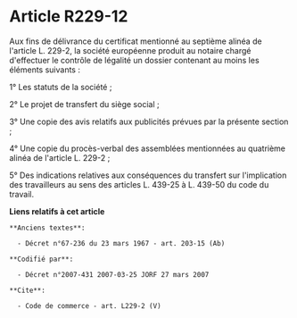 # Article R229-12

Aux fins de délivrance du certificat mentionné au septième alinéa de l'article L. 229-2, la société européenne produit au
notaire chargé d'effectuer le contrôle de légalité un dossier contenant au moins les éléments suivants : 

1° Les statuts de la société ; 

2° Le projet de transfert du siège social ; 

3° Une copie des avis relatifs aux publicités prévues par la présente section ; 

4° Une copie du procès-verbal des assemblées mentionnées au quatrième alinéa de l'article L. 229-2 ; 

5° Des indications relatives aux conséquences du transfert sur l'implication des travailleurs au sens des articles L. 439-25
à L. 439-50 du code du travail.

**Liens relatifs à cet article**

	**Anciens textes**:

	  - Décret n°67-236 du 23 mars 1967 - art. 203-15 (Ab)

	**Codifié par**:

	  - Décret n°2007-431 2007-03-25 JORF 27 mars 2007

	**Cite**:

	  - Code de commerce - art. L229-2 (V)
